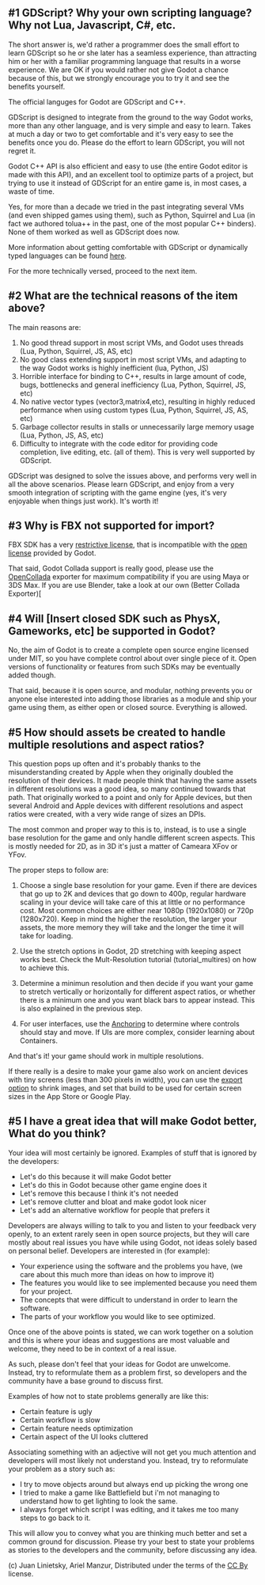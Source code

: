 ## #1 GDScript? Why your own scripting language? Why not Lua, Javascript, C#, etc.

The short answer is, we'd rather a programmer does the small effort to learn GDScript so he or she later has a seamless experience, than attracting him or her with a familiar programming language that results in a worse experience. We are OK if you would rather not give Godot a chance because of this, but we strongly encourage you to try it and see the benefits yourself.

The official languges for Godot are GDScript and C++.

GDScript is designed to integrate from the ground to the way Godot works, more than any other language, and is very simple and easy to learn. Takes at much a day or two to get comfortable and it's very easy to see the benefits once you do.  Please do the effort to learn GDScript, you will not regret it.

Godot C++ API is also efficient and easy to use (the entire Godot editor is made with this API), and an excellent tool to optimize parts of a project, but trying to use it instead of GDScript for an entire game is, in most cases, a waste of time.

Yes, for more than a decade we tried in the past integrating several VMs (and even shipped games using them), such as Python, Squirrel and Lua (in fact we authored tolua++ in the past, one of the most popular C++ binders). None of them worked as well as GDScript does now.

More information about getting comfortable with GDScript or dynamically typed languages can be found [here](tutorial_gdscript_efficiently).

For the more technically versed, proceed to the next item.

## #2 What are the technical reasons of the item above?

The main reasons are:

1) No good thread support in most script VMs, and Godot uses threads (Lua, Python, Squirrel, JS, AS, etc)
2) No good class extending support in most script VMs, and adapting to the way Godot works is highly inefficient (lua, Python, JS)
3) Horrible interface for binding to C++, results in large amount of code, bugs, bottlenecks and general inefficiency (Lua, Python, Squirrel, JS, etc)
4) No native vector types (vector3,matrix4,etc), resulting in highly reduced performance when using custom types (Lua, Python, Squirrel, JS, AS, etc)
5) Garbage collector results in stalls or unnecessarily large memory usage (Lua, Python, JS, AS, etc)
6) Difficulty to integrate with the code editor for providing code completion, live editing, etc. (all of them). This is very well supported by GDScript.

GDScript was designed to solve the issues above, and performs very well in all the above scenarios. Please learn GDScript, and enjoy from a very smooth integration of scripting with the game engine (yes, it's very enjoyable when things just work). It's worth it!

## #3 Why is FBX not supported for import?

FBX SDK has a very [restrictive license](http://www.blender.org/bf/Autodesk_FBX_License.rtf), that is incompatible with the [open license](http://opensource.org/licenses/MIT) provided by Godot.

That said, Godot Collada support is really good, please use the [OpenCollada](https://github.com/KhronosGroup/OpenCOLLADA/wiki/OpenCOLLADA-Tools) exporter for maximum compatibility if you are using Maya or 3DS Max. If you are use Blender, take a look at our own (Better Collada Exporter)[

## #4 Will [Insert closed SDK such as PhysX, Gameworks, etc] be supported in Godot?

No, the aim of Godot is to create a complete open source engine licensed under MIT, so you have complete control about over single piece of it. Open versions of functionality or features from such SDKs may be eventually added though.

That said, because it is open source, and modular, nothing prevents you or anyone else interested into adding those libraries as a module and ship your game using them, as either open or closed source. Everything is allowed.

## #5 How should assets be created to handle multiple resolutions and aspect ratios?

This question pops up often and it's probably thanks to the misunderstanding created by Apple when they originally doubled the resolution of their devices. It made people think that having the same assets in different resolutions was a good idea, so many continued towards that path. That originally worked to a point and only for Apple devices, but then several Android and Apple devices with different resolutions and aspect ratios were created, with a very wide range of sizes an DPIs.

The most common and proper way to this is to, instead, is to use a single base resolution for the game and only handle different screen aspects. This is mostly needed for 2D, as in 3D it's just a matter of Cameara XFov or YFov.

The proper steps to follow are:

1) Choose a single base resolution for your game. Even if there are devices that go up to 2K and devices that go down to 400p, regular hardware scaling in your device will take care of this at little or no performance cost. Most common choices are either near 1080p (1920x1080) or 720p (1280x720). Keep in mind the higher the resolution, the larger your assets, the more memory they will take and the longer the time it will take for loading.

2) Use the stretch options in Godot, 2D stretching with keeping aspect works best. Check the Mult-Resolution tutorial (tutorial_multires) on how to achieve this.

3) Determine a minimun resolution and then decide if you want your game to stretch vertically or horizontally for different aspect ratios, or whether there is a minimum one and you want black bars to appear instead. This is also explained in the previous step.

4) For user interfaces, use the [Anchoring](tutorial_gui_repositioning) to determine where controls should stay and move. If UIs are more complex, consider learning about Containers.

And that's it! your game should work in multiple resolutions. 

If there really is a desire to make your game also work on ancient devices with tiny screens (less than 300 pixels in width), you can use the [export option](export_images#image-export-options) to shrink images, and set that build to be used for certain screen sizes in the App Store or Google Play.

## #5 I have a great idea that will make Godot better, What do you think?

Your idea will most certainly be ignored. Examples of stuff that is ignored by the developers:

* Let's do this because it will make Godot better
* Let's do this in Godot because other game engine does it
* Let's remove this because I think it's not needed
* Let's remove clutter and bloat and make godot look nicer
* Let's add an alternative workflow for people that prefers it

Developers are always willing to talk to you and listen to your feedback very openly, to an extent rarely seen in open source projects, but they will care mostly about real issues you have while using Godot, not ideas solely based on personal belief. Developers are interested in (for example):

* Your experience using the software and the problems you have, (we care about this much more than ideas on how to improve it)
* The features you would like to see implemented because you need them for your project.
* The concepts that were difficult to understand in order to learn the software.
* The parts of your workflow you would like to see optimized.

Once one of the above points is stated, we can work together on a solution and this is where your ideas and suggestions are most valuable and welcome, they need to be in context of a real issue.

As such, please don't feel that your ideas for Godot are unwelcome. Instead, try to reformulate them as a problem first, so developers and the community have a base ground to discuss first.

Examples of how not to state problems generally are like this:

* Certain feature is ugly
* Certain workflow is slow
* Certain feature needs optimization
* Certain aspect of the UI looks cluttered

Associating something with an adjective will not get you much attention and developers will most likely not understand you. Instead, try to reformulate your problem as a story such as:

* I try to move objects around but always end up picking the wrong one
* I tried to make a game like Battlefield but i'm not managing to understand how to get lighting to look the same.
* I always forget which script I was editing, and it takes me too many steps to go back to it.

This will allow you to convey what you are thinking much better and set a common ground for discussion. Please try your best to state your problems as stories to the developers and the community, before discussing any idea. 



(c) Juan Linietsky, Ariel Manzur, Distributed under the terms of the [CC By](https://creativecommons.org/licenses/by/3.0/legalcode) license.